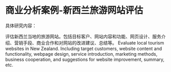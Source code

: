 # 商业分析案例-新西兰旅游网站评估

具体研究内容：

评估新西兰当地的旅游网站。包括目标客户、网站内容和功能、网页设计、服务介绍、营销手段、商业合作和对网站的改进建议、总结等。
Evaluate local tourism websites in New Zealand. Including target customers, website content and functionality, webpage design, service introduction, marketing methods, business cooperation, and suggestions for website improvement, summary, etc.
